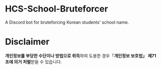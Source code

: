 # HCS-School-Bruteforcer
A Discord bot for bruteforcing Korean students' school name.

# Disclaimer
**개인정보를 부당한 수단이나 방법으로 취득**하여 도용한 경우「**개인정보 보호법」 제71조에 의거 처벌**받을 수 있습니다.
